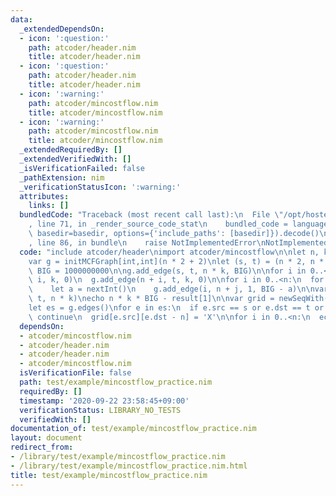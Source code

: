 ```yaml
---
data:
  _extendedDependsOn:
  - icon: ':question:'
    path: atcoder/header.nim
    title: atcoder/header.nim
  - icon: ':question:'
    path: atcoder/header.nim
    title: atcoder/header.nim
  - icon: ':warning:'
    path: atcoder/mincostflow.nim
    title: atcoder/mincostflow.nim
  - icon: ':warning:'
    path: atcoder/mincostflow.nim
    title: atcoder/mincostflow.nim
  _extendedRequiredBy: []
  _extendedVerifiedWith: []
  _isVerificationFailed: false
  _pathExtension: nim
  _verificationStatusIcon: ':warning:'
  attributes:
    links: []
  bundledCode: "Traceback (most recent call last):\n  File \"/opt/hostedtoolcache/Python/3.9.6/x64/lib/python3.9/site-packages/onlinejudge_verify/documentation/build.py\"\
    , line 71, in _render_source_code_stat\n    bundled_code = language.bundle(stat.path,\
    \ basedir=basedir, options={'include_paths': [basedir]}).decode()\n  File \"/opt/hostedtoolcache/Python/3.9.6/x64/lib/python3.9/site-packages/onlinejudge_verify/languages/nim.py\"\
    , line 86, in bundle\n    raise NotImplementedError\nNotImplementedError\n"
  code: "include atcoder/header\nimport atcoder/mincostflow\n\nlet n, k = nextInt()\n\
    var g = initMCFGraph[int,int](n * 2 + 2)\nlet (s, t) = (n * 2, n * 2 + 1)\nlet\
    \ BIG = 1000000000\n\ng.add_edge(s, t, n * k, BIG)\n\nfor i in 0..<n:\n  g.add_edge(s,\
    \ i, k, 0)\n  g.add_edge(n + i, t, k, 0)\n\nfor i in 0..<n:\n  for j in 0..<n:\n\
    \    let a = nextInt()\n    g.add_edge(i, n + j, 1, BIG - a)\n\nvar result = g.flow(s,\
    \ t, n * k)\necho n * k * BIG - result[1]\n\nvar grid = newSeqWith(n, '.'.repeat(n))\n\
    let es = g.edges()\nfor e in es:\n  if e.src == s or e.dst == t or e.flow == 0:\
    \ continue\n  grid[e.src][e.dst - n] = 'X'\n\nfor i in 0..<n:\n  echo grid[i]\n"
  dependsOn:
  - atcoder/mincostflow.nim
  - atcoder/header.nim
  - atcoder/header.nim
  - atcoder/mincostflow.nim
  isVerificationFile: false
  path: test/example/mincostflow_practice.nim
  requiredBy: []
  timestamp: '2020-09-22 23:58:45+09:00'
  verificationStatus: LIBRARY_NO_TESTS
  verifiedWith: []
documentation_of: test/example/mincostflow_practice.nim
layout: document
redirect_from:
- /library/test/example/mincostflow_practice.nim
- /library/test/example/mincostflow_practice.nim.html
title: test/example/mincostflow_practice.nim
---
```

